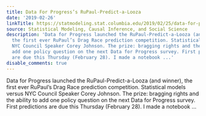 ```yaml
---
title: Data For Progress’s RuPaul-Predict-a-Looza
date: '2019-02-26'
linkTitle: https://statmodeling.stat.columbia.edu/2019/02/25/data-for-progresss-rupaul-predict-a-looza/
source: Statistical Modeling, Causal Inference, and Social Science
description: 'Data for Progress launched the RuPaul-Predict-a-Looza (and winner),
  the first ever RuPaul’s Drag Race prediction competition. Statistical models versus
  NYC Council Speaker Corey Johnson. The prize: bragging rights and the ability to
  add one policy question on the next Data for Progress survey. First predictions
  are due this Thursday (February 28). I made a notebook ...'
disable_comments: true
---
```

Data for Progress launched the RuPaul-Predict-a-Looza (and winner), the first ever RuPaul’s Drag Race prediction competition. Statistical models versus NYC Council Speaker Corey Johnson. The prize: bragging rights and the ability to add one policy question on the next Data for Progress survey. First predictions are due this Thursday (February 28). I made a notebook ...